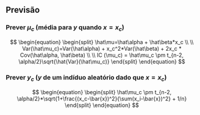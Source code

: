 ## Previsão

### Prever $\mu_c$ (média para $y$ quando $x=x_c$)
$$
\begin{equation}
\begin{split}
\hat\mu=\hat\alpha + \hat\beta*x_c \\
\\
Var(\hat\mu_c)=Var(\hat\alpha) + x_c^2*Var(\hat\beta) + 2x_c * Cov(\hat\alpha, \hat\beta) \\
\\
IC (\mu_c) = \hat\mu_c \pm t_{n-2, \alpha/2}\sqrt{\hat{Var}(\hat\mu_c)}
\end{split}
\end{equation}
$$

### Prever $y_c$ ($y$ de um indíduo aleatório dado que $x=x_c$)
$$
\begin{equation}
\begin{split}
\hat\mu_c \pm t_{n-2, \alpha/2}*\sqrt{1+\frac{(x_c-\bar{x})^2}{\sum(x_i-\bar{x})^2} + 1/n}
\end{split}
\end{equation}
$$

